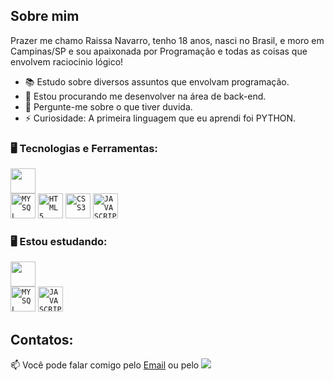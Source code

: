 <p align="center">

<div dsplay="inline-block">



</div>



## Sobre mim

Prazer me chamo Raissa Navarro, tenho 18 anos, nasci no Brasil, e moro em Campinas/SP e sou apaixonada por Programação e todas as coisas que envolvem raciocinio lógico!

- 📚 Estudo sobre diversos assuntos que envolvam programação.
- 👯 Estou procurando me desenvolver na área de back-end.
- 💬 Pergunte-me sobre o que tiver duvida.
- ⚡ Curiosidade: A primeira linguagem que eu aprendi foi PYTHON.


### 🖥️ Tecnologias e Ferramentas: 

<code><img  width="40px" src="https://cdn.jsdelivr.net/gh/devicons/devicon@latest/icons/python/python-original.svg"/> </code>
<code><img  width="40px" src="https://cdn.jsdelivr.net/gh/devicons/devicon/icons/mysql/mysql-original.svg" title = "MYSQL"/></code>
<code><img  width="40px" src="https://cdn.jsdelivr.net/gh/devicons/devicon/icons/html5/html5-original-wordmark.svg" title = "HTML5"/></code>
<code><img  width="40px" src="https://cdn.jsdelivr.net/gh/devicons/devicon/icons/css3/css3-original-wordmark.svg" title = "CSS3"/></code>
<code><img  width="40px" src="https://cdn.jsdelivr.net/gh/devicons/devicon/icons/javascript/javascript-original.svg" title = "JAVASCRIPT"/></code>

### 🖥️ Estou estudando: 

<code><img  width="40px" src="https://cdn.jsdelivr.net/gh/devicons/devicon@latest/icons/java/java-original.svg"/> </code>
<code><img  width="40px" src="https://cdn.jsdelivr.net/gh/devicons/devicon/icons/mysql/mysql-original.svg" title = "MYSQL"/></code>
<code><img  width="40px" src="https://cdn.jsdelivr.net/gh/devicons/devicon/icons/javascript/javascript-original.svg" title = "JAVASCRIPT"/></code>
          
          
          
## Contatos:

📫 Você pode falar comigo pelo [Email](raissanavarro66@gmail.com) ou pelo [<img src="https://img.shields.io/badge/LinkedIn-0077B5?style=for-the-badge&logo=linkedin&logoColor=white">](https://www.linkedin.com/in/raissanavarro/) 
</br>


<br/>







